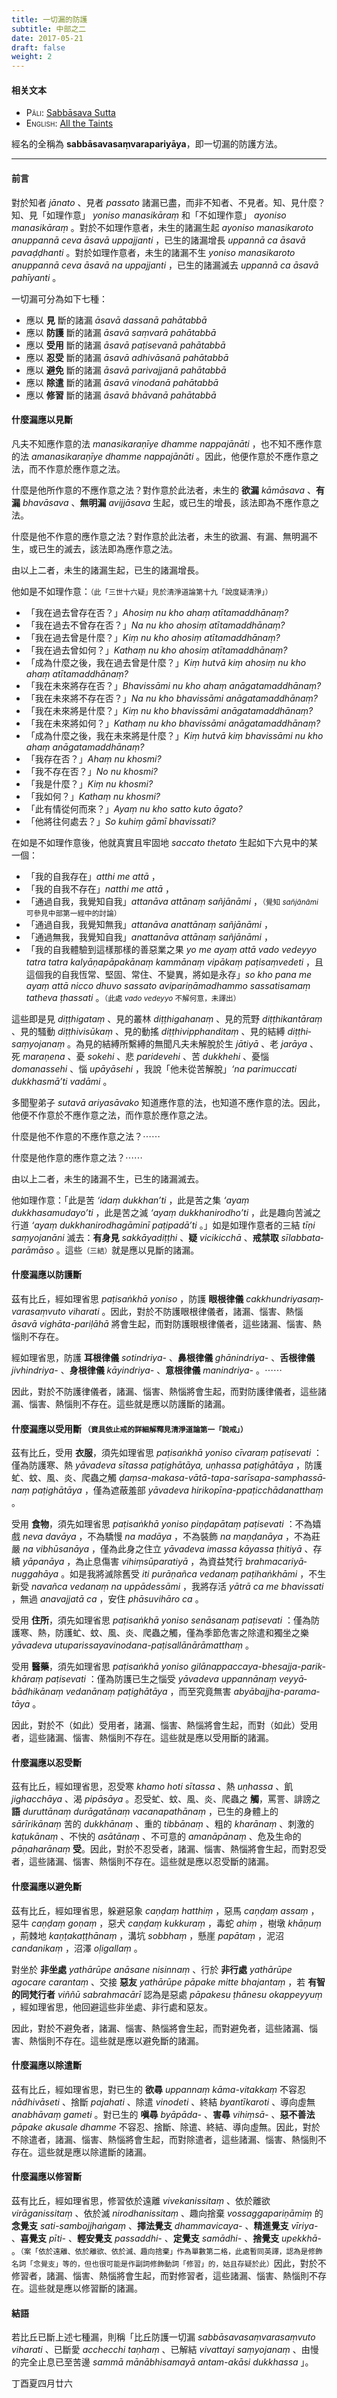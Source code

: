 ```yaml
---
title: 一切漏的防護
subtitle: 中部之二
date: 2017-05-21
draft: false
weight: 2
---
```


#### 相关文本

- P<span style="font-variant: small-caps;">āli</span>: [Sabbāsava Sutta](https://suttacentral.net/mn2/pli/ms)
- E<span style="font-variant: small-caps;">nglish</span>: [All the Taints](https://suttacentral.net/mn2/en/bodhi)

經名的全稱為 __sab­bāsava­saṃ­vara­pariyā­ya__，即一切漏的防護方法。

---

#### 前言

對於知者 _jānato_ 、見者 _passato_ 諸漏已盡，而非不知者、不見者。知、見什麼？知、見「如理作意」 _yoniso manasikāraṃ_ 和「不如理作意」 _ayoniso manasikāraṃ_ 。對於不如理作意者，未生的諸漏生起 _ayoniso manasikaroto anuppannā ceva āsavā uppajjanti_ ，已生的諸漏增長 _uppannā ca āsavā pavaḍḍhanti_ 。對於如理作意者，未生的諸漏不生 _yoniso manasikaroto anuppannā ceva āsavā na uppajjanti_ ，已生的諸漏滅去 _uppannā ca āsavā pahīyanti_ 。

一切漏可分為如下七種：

- 應以 __見__ 斷的諸漏 _āsavā dassanā pahātabbā_
- 應以 __防護__ 斷的諸漏 _āsavā saṃvarā pahātabbā_
- 應以 __受用__ 斷的諸漏 _āsavā paṭisevanā pahātabbā_
- 應以 __忍受__ 斷的諸漏 _āsavā adhivāsanā pahātabbā_
- 應以 __避免__ 斷的諸漏 _āsavā parivajjanā pahātabbā_
- 應以 __除遣__ 斷的諸漏 _āsavā vinodanā pahātabbā_
- 應以 __修習__ 斷的諸漏 _āsavā bhāvanā pahātabbā_

#### 什麼漏應以見斷

凡夫不知應作意的法 _manasikaraṇīye dhamme nappajānāti_ ，也不知不應作意的法 _ama­nasika­ra­ṇīye dhamme nappajānāti_ 。因此，他便作意於不應作意之法，而不作意於應作意之法。

什麼是他所作意的不應作意之法？對作意於此法者，未生的 __欲漏__ _kāmāsava_ 、__有漏__ _bhavāsava_ 、__無明漏__  _avijjāsava_ 生起，或已生的增長，該法即為不應作意之法。

什麼是他不作意的應作意之法？對作意於此法者，未生的欲漏、有漏、無明漏不生，或已生的滅去，該法即為應作意之法。

由以上二者，未生的諸漏生起，已生的諸漏增長。

他如是不如理作意：<small>（此「三世十六疑」見於清淨道論第十九「說度疑清淨」）</small>

- 「我在過去曾存在否？」_Ahosiṃ nu kho ahaṃ atītamaddhānaṃ?_
- 「我在過去不曾存在否？」_Na nu kho ahosiṃ atītamaddhānaṃ?_
- 「我在過去曾是什麼？」_Kiṃ nu kho ahosiṃ atītamaddhānaṃ?_
- 「我在過去曾如何？」_Kathaṃ nu kho ahosiṃ atītamaddhānaṃ?_
- 「成為什麼之後，我在過去曾是什麼？」_Kiṃ hutvā kiṃ ahosiṃ nu kho ahaṃ atītamaddhānaṃ?_
- 「我在未來將存在否？」_Bhavissāmi nu kho ahaṃ anāga­ta­maddhā­naṃ?_
- 「我在未來將不存在否？」_Na nu kho bhavissāmi anāga­ta­maddhā­naṃ?_
- 「我在未來將是什麼？」_Kiṃ nu kho bhavissāmi anāga­ta­maddhā­naṃ?_
- 「我在未來將如何？」_Kathaṃ nu kho bhavissāmi anāga­ta­maddhā­naṃ?_
- 「成為什麼之後，我在未來將是什麼？」_Kiṃ hutvā kiṃ bhavissāmi nu kho ahaṃ anāga­ta­maddhā­naṃ?_
- 「我存在否？」_Ahaṃ nu khosmi?_
- 「我不存在否？」_No nu khosmi?_
- 「我是什麼？」_Kiṃ nu khosmi?_
- 「我如何？」_Kathaṃ nu khosmi?_
- 「此有情從何而來？」_Ayaṃ nu kho satto kuto āgato?_
- 「他將往何處去？」_So kuhiṃ gāmī bhavissati?_

在如是不如理作意後，他就真實且牢固地 _saccato thetato_ 生起如下六見中的某一個：

- 「我的自我存在」_atthi me attā_ ，
- 「我的自我不存在」_natthi me attā_ ，
- 「通過自我，我覺知自我」_attanāva attānaṃ sañjānāmi_ ，<small>（覺知 _sañjānāmi_ 可參見中部第一經中的討論）</small>
- 「通過自我，我覺知無我」_attanāva anattānaṃ sañjānāmi_ ，
- 「通過無我，我覺知自我」_anattanāva attānaṃ sañjānāmi_ ，
- 「我的自我體驗到這樣那樣的善惡業之果 _yo me ayaṃ attā vado vedeyyo tatra tatra kal­yāṇa­pāpakā­naṃ kammānaṃ vipākaṃ paṭisaṃvedeti_ ，且這個我的自我恆常、堅固、常住、不變異，將如是永存」_so kho pana me ayaṃ attā nicco dhuvo sassato avi­pari­ṇāma­dhammo sassatisamaṃ tatheva ṭhassati_ 。<small>（此處 _vado vedeyyo_ 不解何意，未譯出）</small>

這些即是見 _diṭṭhigataṃ_ 、見的叢林 _diṭṭhigahanaṃ_ 、見的荒野 _diṭṭhikantāraṃ_ 、見的騷動 _diṭṭhivisūkaṃ_ 、見的動搖 _diṭṭhi­vip­phan­di­taṃ_ 、見的結縛 _diṭṭhi­saṃ­yoja­naṃ_ 。為見的結縛所繫縛的無聞凡夫未解脫於生 _jātiyā_ 、老 _jarāya_ 、死 _maraṇena_ 、憂 _sokehi_ 、悲 _paridevehi_ 、苦 _dukkhehi_ 、憂惱 _domanassehi_ 、惱 _upāyāsehi_ ，我說「他未從苦解脫」_‘na parimuccati dukkhasmā’ti vadāmi_ 。

多聞聖弟子 _sutavā ariyasāvako_ 知道應作意的法，也知道不應作意的法。因此，他便不作意於不應作意之法，而作意於應作意之法。

什麼是他不作意的不應作意之法？⋯⋯

什麼是他作意的應作意之法？⋯⋯

由以上二者，未生的諸漏不生，已生的諸漏滅去。

他如理作意：「此是苦 _‘idaṃ dukkhan’ti_ ，此是苦之集 _‘ayaṃ dukkhasamudayo’ti_ ，此是苦之滅 _‘ayaṃ dukkhanirodho’ti_ ，此是趣向苦滅之行道 _‘ayaṃ duk­kha­nirodha­gāminī paṭipadā’ti_ 。」如是如理作意者的三結 _tīṇi saṃyojanāni_ 滅去：__有身見__ _sakkāyadiṭṭhi_ 、__疑__ _vicikicchā_ 、__戒禁取__ _sīlab­bata­parāmāso_ 。這些<small>（三結）</small>就是應以見斷的諸漏。

#### 什麼漏應以防護斷

茲有比丘，經如理省思 _paṭisaṅkhā yoniso_ ，防護 __眼根律儀__ _cak­khun­driya­saṃ­vara­saṃ­vuto viharati_ 。因此，對於不防護眼根律儀者，諸漏、惱害、熱惱 _āsavā ­vighā­ta­-pari­ḷāhā_ 將會生起，而對防護眼根律儀者，這些諸漏、惱害、熱惱則不存在。

經如理省思，防護 __耳根律儀__ _sotindriya-_ 、__鼻根律儀__ _ghā­nindriya-_ 、__舌根律儀__ _jiv­hindriya-_ 、__身根律儀__ _kāyindriya­-_ 、__意根律儀__ _manindriya­-_ 。⋯⋯

因此，對於不防護律儀者，諸漏、惱害、熱惱將會生起，而對防護律儀者，這些諸漏、惱害、熱惱則不存在。這些就是應以防護斷的諸漏。

#### 什麼漏應以受用斷 <small>（資具依止戒的詳細解釋見清淨道論第一「說戒」）</small>

茲有比丘，受用 __衣服__，須先如理省思 _paṭisaṅkhā yoniso cīvaraṃ paṭisevati_ ：僅為防護寒、熱 _yāvadeva sītassa paṭighātāya, uṇhassa paṭighātāya_ ，防護虻、蚊、風、炎、爬蟲之觸 _ḍaṃ­sa-maka­sa­-vātā-ta­pa-­sarīsa­pa-­samphas­sā­naṃ paṭighātāya_ ，僅為遮蔽羞部 _yāvadeva hiri­kopī­na-p­paṭic­chāda­nat­thaṃ_ 。

受用 __食物__，須先如理省思 _paṭisaṅkhā yoniso piṇḍapātaṃ paṭisevati_ ：不為嬉戲 _neva davāya_ ，不為驕慢 _na madāya_ ，不為裝飾 _na maṇḍanāya_ ，不為莊嚴 _na vibhūsanāya_ ，僅為此身之住立 _yāvadeva imassa kāyassa ṭhitiyā_ 、存續 _yāpanāya_ ，為止息傷害 _vihiṃ­sū­para­tiyā_ ，為資益梵行 _brahma­cari­yā­nuggahāya_ 。如是我將滅除舊受 _iti purāṇañca vedanaṃ paṭihaṅkhāmi_ ，不生新受 _navañca vedanaṃ na uppādessāmi_ ，我將存活 _yātrā ca me bhavissati_ ，無過 _anavajjatā ca_ ，安住 _phāsuvihāro ca_ 。

受用 __住所__，須先如理省思 _paṭisaṅkhā yoniso senāsanaṃ paṭisevati_ ：僅為防護寒、熱，防護虻、蚊、風、炎、爬蟲之觸，僅為季節危害之除遣和獨坐之樂 _yāvadeva utuparis­saya­vinoda­na-­paṭi­sallā­nā­rāmat­thaṃ_ 。

受用 __醫藥__，須先如理省思 _paṭisaṅkhā yoniso gilā­nappac­caya­-bhesaj­ja­-parik­khā­raṃ paṭisevati_ ：僅為防護已生之惱受 _yāvadeva uppannānaṃ veyyā­bādhi­kā­naṃ vedanānaṃ paṭighātāya_ ，而至究竟無害 _abyā­bajjha­-parama­tāya_ 。

因此，對於不（如此）受用者，諸漏、惱害、熱惱將會生起，而對（如此）受用者，這些諸漏、惱害、熱惱則不存在。這些就是應以受用斷的諸漏。

#### 什麼漏應以忍受斷

茲有比丘，經如理省思，忍受寒 _khamo hoti sītassa_ 、熱 _uṇhassa_ 、飢 _jighacchāya_ 、渴 _pipāsāya_ 。忍受虻、蚊、風、炎、爬蟲之 __觸__，罵詈、誹謗之 __語__ _duruttānaṃ durāgatānaṃ vacanapathānaṃ_ ，已生的身體上的 _sārīrikānaṃ_ 苦的 _dukkhānaṃ_ 、重的 _tibbānaṃ_ 、粗的 _kharānaṃ_ 、刺激的 _kaṭukānaṃ_ 、不快的 _asātānaṃ_ 、不可意的 _amanāpānaṃ_ 、危及生命的 _pāṇaharānaṃ_ __受__。因此，對於不忍受者，諸漏、惱害、熱惱將會生起，而對忍受者，這些諸漏、惱害、熱惱則不存在。這些就是應以忍受斷的諸漏。

#### 什麼漏應以避免斷

茲有比丘，經如理省思，躲避惡象 _caṇḍaṃ hatthiṃ_ ，惡馬 _caṇḍaṃ assaṃ_ ，惡牛 _caṇḍaṃ goṇaṃ_ ，惡犬 _caṇḍaṃ kukkuraṃ_ ，毒蛇 _ahiṃ_ ，樹墩 _khāṇuṃ_ ，荊棘地 _kaṇṭakaṭṭhānaṃ_ ，溝坑 _sobbhaṃ_ ，懸崖 _papātaṃ_ ，泥沼 _candanikaṃ_ ，沼澤 _oḷigallaṃ_ 。

對坐於 __非坐處__ _yathārūpe anāsane nisinnaṃ_ 、行於 __非行處__ _yathārūpe agocare carantaṃ_ 、交接 __惡友__ _yathārūpe pāpake mitte bhajantaṃ_ ，若 __有智的同梵行者__ _viññū sabrahmacārī_ 認為是惡處 _pāpakesu ṭhānesu okappeyyuṃ_ ，經如理省思，他回避這些非坐處、非行處和惡友。

因此，對於不避免者，諸漏、惱害、熱惱將會生起，而對避免者，這些諸漏、惱害、熱惱則不存在。這些就是應以避免斷的諸漏。

#### 什麼漏應以除遣斷

茲有比丘，經如理省思，對已生的 __欲尋__ _uppannaṃ kāma-vitakkaṃ_ 不容忍 _nādhivāseti_ 、捨斷 _pajahati_ 、除遣 _vinodeti_ 、終結 _byantīkaroti_ 、導向虛無 _anabhāvaṃ gameti_ 。對已生的 __嗔尋__ _byāpā­da­-_ 、__害尋__ _vihiṃ­sā­-_ 、__惡不善法__ _pāpake akusale dhamme_ 不容忍、捨斷、除遣、終結、導向虛無。因此，對於不除遣者，諸漏、惱害、熱惱將會生起，而對除遣者，這些諸漏、惱害、熱惱則不存在。這些就是應以除遣斷的諸漏。

#### 什麼漏應以修習斷

茲有比丘，經如理省思，修習依於遠離 _vivekanissitaṃ_ 、依於離欲 _virāganissitaṃ_ 、依於滅 _nirodha­nissitaṃ_ 、趣向捨棄 _vos­sagga­pari­ṇāmiṃ_ 的 __念覺支__ _sati­-sam­boj­jhaṅ­gaṃ_ 、__擇法覺支__ _dhamma­vicaya­-_ 、__精進覺支__ _vīriya­-_ 、__喜覺支__ _pīti­-_ 、__輕安覺支__ _passad­dhi-_ 、__定覺支__ _samā­dhi­-_ 、__捨覺支__ _upekkhā­-_ 。<small>（案「依於遠離、依於離欲、依於滅、趣向捨棄」作為單數第二格，此處暫同英譯，認為是修飾名詞「念覺支」等的，但也很可能是作副詞修飾動詞「修習」的，姑且存疑於此）</small>因此，對於不修習者，諸漏、惱害、熱惱將會生起，而對修習者，這些諸漏、惱害、熱惱則不存在。這些就是應以修習斷的諸漏。

#### 結語

若比丘已斷上述七種漏，則稱「比丘防護一切漏 _sabbā­sava­saṃ­vara­saṃ­vuto viharati_ 、已斷愛 _acchecchi taṇhaṃ_ 、已解結 _vivattayi saṃyojanaṃ_ 、由慢的完全止息已至苦邊 _sammā mānābhisamayā antam-akāsi dukkhassa_ 」。

<p class="text-muted text-right mt-5">丁酉夏四月廿六</p>
